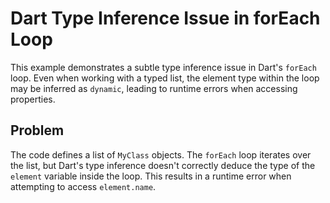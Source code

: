 # Dart Type Inference Issue in forEach Loop

This example demonstrates a subtle type inference issue in Dart's `forEach` loop. Even when working with a typed list, the element type within the loop may be inferred as `dynamic`, leading to runtime errors when accessing properties.

## Problem

The code defines a list of `MyClass` objects.  The `forEach` loop iterates over the list, but Dart's type inference doesn't correctly deduce the type of the `element` variable inside the loop. This results in a runtime error when attempting to access `element.name`.